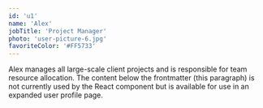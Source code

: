 ```yaml
---
id: 'u1'
name: 'Alex'
jobTitle: 'Project Manager'
photo: 'user-picture-6.jpg'
favoriteColor: '#FF5733'
---
```


Alex manages all large-scale client projects and is responsible for team resource allocation. The content below the frontmatter (this paragraph) is not currently used by the React component but is available for use in an expanded user profile page.
